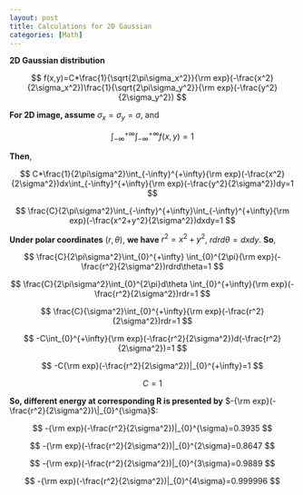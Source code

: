 ```yaml
---
layout: post
title: Calculations for 2D Gaussian
categories: [Math]
---
```


**2D Gaussian distribution**

$$
f(x,y)=C*\frac{1}{\sqrt{2\pi\sigma_x^2}}{\rm exp}(-\frac{x^2}{2\sigma_x^2})\frac{1}{\sqrt{2\pi\sigma_y^2}}{\rm exp}(-\frac{y^2}{2\sigma_y^2})
$$

**For 2D image, assume** $\sigma_x=\sigma_y=\sigma$, and

$$
\int_{-\infty}^{+\infty}\int_{-\infty}^{+\infty}f(x,y)=1
$$

**Then**,

$$
C*\frac{1}{2\pi\sigma^2}\int_{-\infty}^{+\infty}{\rm exp}(-\frac{x^2}{2\sigma^2})dx\int_{-\infty}^{+\infty}{\rm exp}(-\frac{y^2}{2\sigma^2})dy=1
$$

$$
\frac{C}{2\pi\sigma^2}\int_{-\infty}^{+\infty}\int_{-\infty}^{+\infty}{\rm exp}(-\frac{x^2+y^2}{2\sigma^2})dxdy=1
$$

**Under polar coordinates** $(r, \theta)$, **we have** $r^2=x^2+y^2$, $rdrd\theta=dxdy$. **So**,

$$
\frac{C}{2\pi\sigma^2}\int_{0}^{+\infty} \int_{0}^{2\pi}{\rm exp}(-\frac{r^2}{2\sigma^2})rdrd\theta=1
$$

$$
\frac{C}{2\pi\sigma^2}\int_{0}^{2\pi}d\theta \int_{0}^{+\infty}{\rm exp}(-\frac{r^2}{2\sigma^2})rdr=1
$$

$$
\frac{C}{\sigma^2}\int_{0}^{+\infty}{\rm exp}(-\frac{r^2}{2\sigma^2})rdr=1
$$

$$
-C\int_{0}^{+\infty}{\rm exp}(-\frac{r^2}{2\sigma^2})d(-\frac{r^2}{2\sigma^2})=1
$$

$$
-C{\rm exp}(-\frac{r^2}{2\sigma^2})|_{0}^{+\infty}=1
$$

$$
C=1
$$

**So, different energy at corresponding R is presented by** 
$-{\rm exp}(-\frac{r^2}{2\sigma^2})\|_{0}^{\sigma}$:

$$
-{\rm exp}(-\frac{r^2}{2\sigma^2})|_{0}^{\sigma}=0.3935
$$

$$
-{\rm exp}(-\frac{r^2}{2\sigma^2})|_{0}^{2\sigma}=0.8647
$$

$$
-{\rm exp}(-\frac{r^2}{2\sigma^2})|_{0}^{3\sigma}=0.9889
$$

$$
-{\rm exp}(-\frac{r^2}{2\sigma^2})|_{0}^{4\sigma}=0.999996
$$
